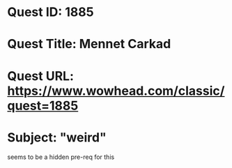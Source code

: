 # Quest ID: 1885
# Quest Title: Mennet Carkad
# Quest URL: https://www.wowhead.com/classic/quest=1885
# Subject: "weird"
seems to be a hidden pre-req for this
